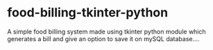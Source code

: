 # food-billing-tkinter-python
A simple food billing system made using tkinter python module which generates a bill and give an option to save it on mySQL  database....
